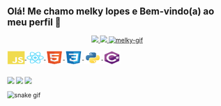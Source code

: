 ## Olá! Me chamo melky lopes e Bem-vindo(a) ao meu perfil 🥑

<div align="center">
  <a href="https://github.com/melkylop">
  <img height="180em" src="https://github-readme-stats.vercel.app/api?username=melkylop&show_icons=true&theme=gruvbox"/>
  <img height="180em" src="https://github-readme-stats.vercel.app/api/top-langs/?username=melkylop&layout=compact&langs_count=7&theme=gruvbox"/>
    <img align="rigth" width="120" rigth="210" alt="melky-gif"src="https://media.giphy.com/media/6mNxVj2MT1gCA/giphy.gif">
</div>
  
<div style="display: inline_block"><br>
  <img align="center" alt="melky-Js" height="30" width="40" src="https://raw.githubusercontent.com/devicons/devicon/master/icons/javascript/javascript-plain.svg">
  <img align="center" alt="melky-React" height="30" width="40" src="https://raw.githubusercontent.com/devicons/devicon/master/icons/react/react-original.svg">
  <img align="center" alt="melky-HTML" height="30" width="40" src="https://raw.githubusercontent.com/devicons/devicon/master/icons/html5/html5-original.svg">
  <img align="center" alt="melky-CSS" height="30" width="40" src="https://raw.githubusercontent.com/devicons/devicon/master/icons/css3/css3-original.svg">
  <img align="center" alt="melky-Python" height="30" width="40" src="https://raw.githubusercontent.com/devicons/devicon/master/icons/python/python-original.svg">
  <img align="center" alt="melky-Csharp" height="30" width="40" src="https://raw.githubusercontent.com/devicons/devicon/master/icons/csharp/csharp-original.svg">
  
</div>
  
  ##
 
<div> 
 	<a href= "https://twitter.com/Melkylop"><img src="https://img.shields.io/badge/Twitter-1DA1F2?style=for-the-badge&logo=twitter&logoColor=white"></a>
  <a href = "sandesmelky@gmail.com"><img src="https://img.shields.io/badge/-Gmail-%23333?style=for-the-badge&logo=gmail&logoColor=white" target="_blank"></a>
  <a href="https://www.linkedin.com/in/melkylop" target="_blank"><img src="https://img.shields.io/badge/-LinkedIn-%230077B5?style=for-the-badge&logo=linkedin&logoColor=white" target="_blank"></a> 
  
![snake gif](https://github.com/melkylop/melkylop/blob/output/github-contribution-grid-snake.svg)
  
</div>
